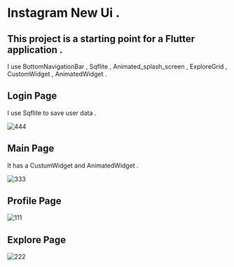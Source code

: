 
# Instagram New Ui . 

## This project is a starting point for a Flutter application . 

 I use BottomNavigationBar , Sqflite , Animated_splash_screen , ExploreGrid , CustomWidget , AnimatedWidget .

## Login Page 
I use Sqflite to save user data . 

![444](https://user-images.githubusercontent.com/33982476/181167219-244c94a0-750c-49e9-bbd7-22b9bd376e1f.jpg)

## Main Page 
It has a CustumWidget and AnimatedWidget .

![333](https://user-images.githubusercontent.com/33982476/181167235-02cda07c-9bbe-4627-9c1c-1d714e880489.jpg)

## Profile Page 
![111](https://user-images.githubusercontent.com/33982476/181167252-22312e5a-6122-4dba-a5e6-43d2bde5fb74.jpg)

## Explore Page 
![222](https://user-images.githubusercontent.com/33982476/181167262-6b60d085-bccd-45e3-a9d9-5160ef9c2c12.jpg)

